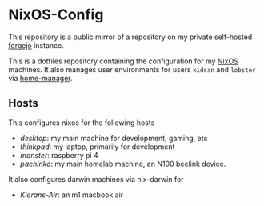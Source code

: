 # NixOS-Config

This repository is a public mirror of a repository on my private self-hosted [forgejo](https://forgejo.org/) instance.

This is a dotfiles repository containing the configuration for my [NixOS](https://nixos.org/) machines. It also manages user environments for users `kidsan` and `lobster` via [home-manager](https://github.com/nix-community/home-manager).

## Hosts

This configures nixos for the following hosts

+ _desktop_: my main machine for development, gaming, etc
+ _thinkpad_: my laptop, primarily for development
+ _monster_: raspberry pi 4 
+ _pachinko_: my main homelab machine, an N100 beelink device.

It also configures darwin machines via nix-darwin for

+ _Kierans-Air_: an m1 macbook air


